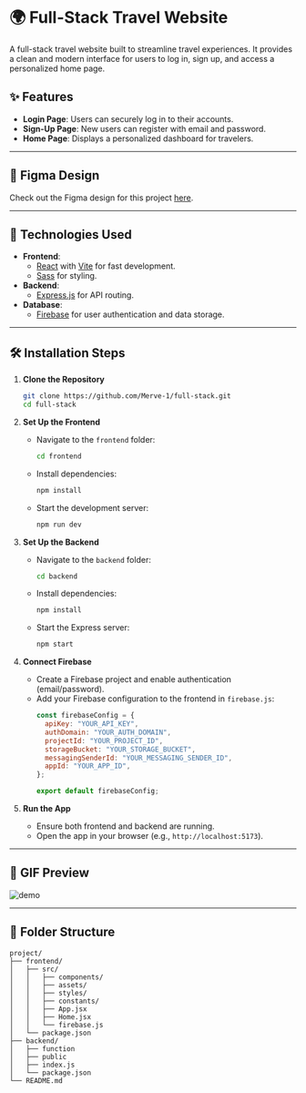 # 🌍 Full-Stack Travel Website

A full-stack travel website built to streamline travel experiences. It provides a clean and modern interface for users to log in, sign up, and access a personalized home page.

## ✨ Features
- **Login Page**: Users can securely log in to their accounts.
- **Sign-Up Page**: New users can register with email and password.
- **Home Page**: Displays a personalized dashboard for travelers.

---

## 🎨 Figma Design
Check out the Figma design for this project [here](https://www.figma.com/design/eqaOdaFCD4302gwVGcQ2Sf/Pages?node-id=0-1&t=fPkZUFvOLtqpxwjR-1).

---

## 🚀 Technologies Used
- **Frontend**:  
  - [React](https://reactjs.org/) with [Vite](https://vitejs.dev/) for fast development.
  - [Sass](https://sass-lang.com/) for styling.
- **Backend**:  
  - [Express.js](https://expressjs.com/) for API routing.
- **Database**:  
  - [Firebase](https://firebase.google.com/) for user authentication and data storage.

---

## 🛠️ Installation Steps

1. **Clone the Repository**
   ```bash
   git clone https://github.com/Merve-1/full-stack.git
   cd full-stack
   ```

2. **Set Up the Frontend**
   - Navigate to the `frontend` folder:
     ```bash
     cd frontend
     ```
   - Install dependencies:
     ```bash
     npm install
     ```
   - Start the development server:
     ```bash
     npm run dev
     ```

3. **Set Up the Backend**
   - Navigate to the `backend` folder:
     ```bash
     cd backend
     ```
   - Install dependencies:
     ```bash
     npm install
     ```
   - Start the Express server:
     ```bash
     npm start
     ```

4. **Connect Firebase**
   - Create a Firebase project and enable authentication (email/password).
   - Add your Firebase configuration to the frontend in `firebase.js`:
     ```javascript
     const firebaseConfig = {
       apiKey: "YOUR_API_KEY",
       authDomain: "YOUR_AUTH_DOMAIN",
       projectId: "YOUR_PROJECT_ID",
       storageBucket: "YOUR_STORAGE_BUCKET",
       messagingSenderId: "YOUR_MESSAGING_SENDER_ID",
       appId: "YOUR_APP_ID",
     };

     export default firebaseConfig;
     ```

5. **Run the App**
   - Ensure both frontend and backend are running.
   - Open the app in your browser (e.g., `http://localhost:5173`).

---

## 📸 GIF Preview
![demo](https://github.com/user-attachments/assets/adcb4516-d18a-4806-82c8-0d0a3817cc04)


---

## 📂 Folder Structure
```
project/
├── frontend/
│   ├── src/
│   │   ├── components/
│   │   ├── assets/
│   │   ├── styles/
│   │   ├── constants/
│   │   ├── App.jsx
│   │   ├── Home.jsx
│   │   └── firebase.js
│   └── package.json
├── backend/
│   ├── function
│   ├── public
│   ├── index.js
│   └── package.json
└── README.md
```
